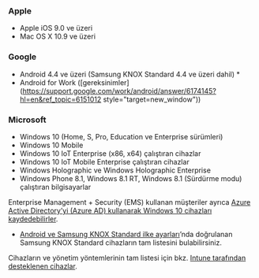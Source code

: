 

### <a name="apple"></a>Apple
  - Apple iOS 9.0 ve üzeri
  - Mac OS X 10.9 ve üzeri

### <a name="google"></a>Google
  - Android 4.4 ve üzeri (Samsung KNOX Standard 4.4 ve üzeri dahil) *
  - Android for Work ([gereksinimler](https://support.google.com/work/android/answer/6174145?hl=en&ref_topic=6151012 style="target=new_window"))

### <a name="microsoft"></a>Microsoft
  - Windows 10 (Home, S, Pro, Education ve Enterprise sürümleri)
  - Windows 10 Mobile
  - Windows 10 IoT Enterprise (x86, x64) çalıştıran cihazlar
  - Windows 10 IoT Mobile Enterprise çalıştıran cihazlar
  - Windows Holographic ve Windows Holographic Enterprise
  - Windows Phone 8.1, Windows 8.1 RT, Windows 8.1 (Sürdürme modu) çalıştıran bilgisayarlar

Enterprise Management + Security (EMS) kullanan müşteriler ayrıca [Azure Active Directory’yi (Azure AD) kullanarak Windows 10 cihazları kaydedebilirler](/intune-classic/deploy-use/set-up-windows-device-management-with-microsoft-intune#azure-active-directory-enrollment).

* [Android ve Samsung KNOX Standard ilke ayarları](/intune-classic/android-policy-settings-in-microsoft-intune.md#supported-samsung-knox-standard-devices)’nda doğrulanan Samsung KNOX Standard cihazların tam listesini bulabilirsiniz.

Cihazların ve yönetim yöntemlerinin tam listesi için bkz. [Intune tarafından desteklenen cihazlar](/intune/supported-devices-browsers#intune-supported-devices).

